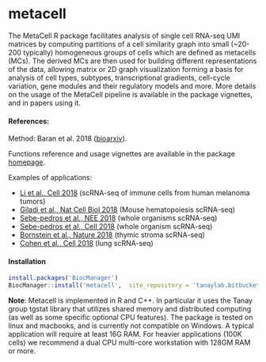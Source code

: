 # metacell

The MetaCell R package facilitates analysis of single cell RNA-seq UMI matrices 
by computing partitions of a cell similarity graph into small (~20-200 typically) homogeneous groups of cells which are defined as metacells (MCs). The derived MCs are then used for building different representations of the data, allowing matrix or 2D graph visualization forming a basis for analysis of cell types, subtypes, transcriptional gradients, cell-cycle variation, gene modules and their regulatory models and more. More details on the usage of the MetaCell pipeline is available in the package vignettes, and in papers using it.

#### References:

Method: Baran et al. 2018 ([bioarxiv](https://www.biorxiv.org/content/early/2018/10/08/437665)).

Functions reference and usage vignettes are available in the package [homepage](https://tanaylab.bitbucket.io/metacell-r/index.html).

Examples of applications:

* [Li et al., Cell 2018](https://www.sciencedirect.com/science/article/pii/S009286741831568X) (scRNA-seq of immune cells from human melanoma tumors)
* [Giladi et al., Nat Cell Biol 2018](http://www.nature.com/articles/s41556-018-0121-4) (Mouse hematopoiesis scRNA-seq)
* [Sebe-pedros et al., NEE 2018](https://www.nature.com/articles/s41559-018-0575-6) (whole organisms scRNA-seq)
* [Sebe-pedros et al., Cell 2018](https://www.cell.com/cell/abstract/S0092-8674(18)30596-8) (whole organism scRNA-seq)
* [Bornstein et al., Nature 2018](https://www.nature.com/articles/s41586-018-0346-1) (thymic stroma scRNA-seq)
* [Cohen et al., Cell 2018](https://www.cell.com/cell/fulltext/S0092-8674(18)31181-4) (lung scRNA-seq)


#### Installation


```r
install.packages('BiocManager') 
BiocManager::install('metacell',  site_repository = 'tanaylab.bitbucket.io/repo', update = FALSE)
```

**Note**: Metacell is implemented in R and C++. In particular it uses the Tanay group tgstat library that utilizes shared memory and distributed computing (as well as some specific optional CPU features). The package is tested on linux and macbooks, and is currently not compatible on Windows. A typical application will require at least 16G RAM. 
For heavier applications (100K cells) we recommend a dual CPU multi-core workstation with 128GM RAM or more.

